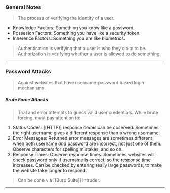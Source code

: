 
### General Notes

> The process of verifying the identity of a user.

* Knowledge Factors: Something you know like a password.
* Possesion Factors: Something you have like a security token.
* Inherence Factors: Something you are like biometrics.

> Authentication is verifying that a user is who they claim to be.
> Authorization is verifying whether a user is allowed to do something.

---

### Password Attacks

> Against websites that have username-password based login mechanisms.


##### Brute Force Attacks

> Trial and error attempts to guess valid user credentials.
> While brute forcing, must pay attention to: 
1. Status Codes: [[HTTP]] response codes can be observed. Sometimes the right username gives a different response than a wrong username.
2. Error Messages: Returned error messages are sometimes different when both username *and* password are incorrect, not just one of them. Observe characters for spelling mistakes, and so on.
3. Response Times: Observe response times. Sometimes websites will check password only if username is correct, so the response time increases. Can be checked by entering really large passwords, to make the website take longer to respond.

> Can be done via [[Burp Suite]] Intruder.

---
